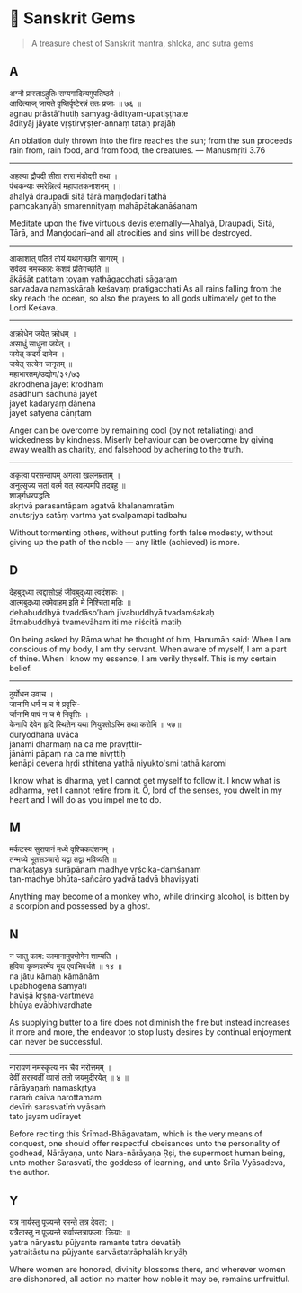 #  💎 Sanskrit Gems
> A treasure chest of Sanskrit mantra, shloka, and sutra gems

## A

अग्नौ प्रास्ताऽहुतिः सम्यगादित्यमुपतिष्ठते ।<br>
आदित्याज् जायते वृष्तिर्वृष्टेरन्नं ततः प्रजाः ॥ ७६ ॥<br>
agnau prāstā'hutiḥ samyag-ādityam-upatiṣṭhate<br>
ādityāj jāyate vṛṣtirvṛṣṭer-annaṃ tataḥ prajāḥ

An oblation duly thrown into the fire reaches the sun; from the sun proceeds rain from, rain food, and from food, the creatures. — Manusmṛiti 3.76

---

अहल्या द्रौपदी सीता तारा मंडोदरी तथा ।<br>
पंचकन्याः स्मरेन्नित्यं महापातकनाशनम् ।।<br>
ahalyā draupadī sītā tārā maṃḍodarī tathā<br>
paṃcakanyāḥ smarennityaṃ mahāpātakanāśanam

Meditate upon the five virtuous devis eternally—Ahalyā, Draupadī, Sītā, Tārā, and Manḍodarī–and all atrocities and sins will be destroyed.

---

आकाशात् पतितं तोयं यथागच्छति सागरम् ।<br>
सर्वदव नमस्कारः केशवं प्रतिगच्छति ॥<br>
ākāśāt patitaṃ toyaṃ yathāgacchati sāgaram<br>
sarvadava namaskāraḥ keśavaṃ pratigacchati
As all rains falling from the sky reach the ocean, so also the prayers to all gods ultimately get to the Lord Keśava.

---

अक्रोधेन जयेत् क्रोधम् ।<br>
असाधुं साधुना जयेत् ।<br>
जयेत् कदर्यं दानेन ।<br>
जयेत् सत्येन चानृतम् ॥<br>
महाभारतम्/उद्योग/३९/७३<br>
akrodhena jayet krodham<br>
asādhuṃ sādhunā jayet<br>
jayet kadaryaṃ dānena<br>
jayet satyena cānṛtam 

Anger can be overcome by remaining cool (by not retaliating) and wickedness by kindness. Miserly behaviour can be overcome by giving away wealth as charity, and falsehood by adhering to the truth.

---

अकृत्वा परसन्तापम् अगत्वा खलनम्रताम् ।<br>
अनुत्सृज्य सतां वर्त्म यत् स्वल्पमपि तद्बहु ॥<br>
शार्ङ्गधरपद्धतिः<br>
akṛtvā parasantāpam agatvā khalanamratām<br>
anutsṛjya satāṃ vartma yat svalpamapi tadbahu

Without tormenting others, without putting forth false modesty, without giving up the path of the noble — any little (achieved) is more.

## D

देहबुद्‍ध्या त्वद्दासोऽहं जीवबुद्‍ध्या त्वदंशकः ।<br>
आत्मबुद्‍ध्या त्वमेवाहम् इति मे निश्चिता मतिः ॥<br>
dehabuddhyā tvaddāso’haṁ jīvabuddhyā tvadamśakaḥ<br>
ātmabuddhyā tvamevāham iti me niścitā matiḥ

On being asked by Rāma what he thought of him, Hanumān said:
When I am conscious of my body, I am thy servant. When aware of myself, I am a part of thine.
When I know my essence, I am verily thyself. This is my certain belief.

---

दुर्योधन उवाच ।<br>
जानामि धर्मं न च मे प्रवृत्ति-<br>
र्जानामि पापं न च मे निवृत्तिः ।<br>
केनापि देवेन हृदि स्थितेन यथा नियुक्तोऽस्मि तथा करोमि ॥ ५७॥<br>
duryodhana uvāca<br>
jānāmi dharmaṃ na ca me pravṛttir-<br>
jānāmi pāpaṃ na ca me nivṛttiḥ<br>
kenāpi devena hṛdi sthitena yathā niyukto'smi tathā karomi

I know what is dharma, yet I cannot get myself to follow it. I know what is adharma, yet I cannot retire from it. O, lord of the senses, you dwelt in my heart and I will do as you impel me to do.

## M

मर्कटस्य सुरापानं मध्ये वृश्चिकदंशनम् ।<br>
तन्मध्ये भूतसञ्चारो यद्वा तद्वा भविष्यति ॥<br>
markaṭasya surāpānaṁ madhye vṛścika-daṁśanam<br>
tan-madhye bhūta-sañcāro yadvā tadvā bhaviṣyati<br>

Anything may become of a monkey who, while drinking alcohol, is bitten by a scorpion and possessed by a ghost.

## N

न जातु काम: कामानामुपभोगेन शाम्यति ।<br>
हविषा कृष्णवर्त्मेव भूय एवाभिवर्धते ॥ १४ ॥<br>
na jātu kāmaḥ kāmānām<br>
upabhogena śāmyati<br>
haviṣā kṛṣṇa-vartmeva<br>
bhūya evābhivardhate

As supplying butter to a fire does not diminish the fire but instead increases it more and more, the endeavor to stop lusty desires by continual enjoyment can never be successful.

---

नारायणं नमस्कृत्य नरं चैव नरोत्तमम् ।<br>
देवीं सरस्वतीं व्यासं ततो जयमुदीरयेत् ॥ ४ ॥<br>
nārāyaṇaṁ namaskṛtya<br>
naraṁ caiva narottamam<br>
devīṁ sarasvatīṁ vyāsaṁ<br>
tato jayam udīrayet

Before reciting this Śrīmad-Bhāgavatam, which is the very means of conquest, one should offer respectful obeisances unto the personality of godhead, Nārāyaṇa, unto Nara-nārāyaṇa Ṛṣi, the supermost human being, unto mother Sarasvatī, the goddess of learning, and unto Śrīla Vyāsadeva, the author.

## Y

यत्र नार्यस्तु पूज्यन्ते रमन्ते तत्र देवता: ।<br>
यत्रैतास्तु न पूज्यन्ते सर्वास्तत्राफला: क्रिया: ॥<br>
yatra nāryastu pūjyante ramante tatra devatāḥ<br>
yatraitāstu na pūjyante sarvāstatrāphalāh kriyāḥ

Where women are honored, divinity blossoms there, and wherever women are dishonored, all action no matter how noble it may be, remains unfruitful.